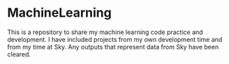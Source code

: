# MachineLearning
This is a repository to share my machine learning code practice and development. I have included projects from my own development time and from my time at Sky. Any outputs that represent data from Sky have been cleared. 
